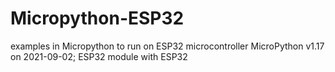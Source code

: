 # Micropython-ESP32
examples in Micropython to run on ESP32 microcontroller
MicroPython v1.17 on 2021-09-02; ESP32 module with ESP32
